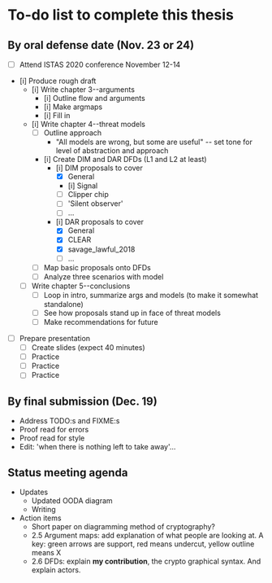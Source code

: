 # To-do list to complete this thesis

## By oral defense date (Nov. 23 or 24)

- [ ] Attend ISTAS 2020 conference November 12-14
- [i] Produce rough draft
  - [i] Write chapter 3--arguments
    - [i] Outline flow and arguments
    - [i] Make argmaps
    - [i] Fill in
  - [i] Write chapter 4--threat models
    - [ ] Outline approach
      - "All models are wrong, but some are useful" -- set tone for level of abstraction and approach
    - [i] Create DIM and DAR DFDs (L1 and L2 at least)
      - [i] DIM proposals to cover
        - [x] General
        - [i] Signal
        - [ ] Clipper chip
        - [ ] 'Silent observer'
        - [ ] ...
      - [i] DAR proposals to cover
        - [x] General
        - [x] CLEAR
        - [x] savage_lawful_2018
        - [ ] ...
    - [ ] Map basic proposals onto DFDs
    - [ ] Analyze three scenarios with model
  - [ ] Write chapter 5--conclusions
    - [ ] Loop in intro, summarize args and models (to make it somewhat standalone)
    - [ ] See how proposals stand up in face of threat models
    - [ ] Make recommendations for future
- [ ] Prepare presentation
  - [ ] Create slides (expect 40 minutes)
  - [ ] Practice
  - [ ] Practice
  - [ ] Practice

## By final submission (Dec. 19)

- Address TODO:s and FIXME:s
- Proof read for errors
- Proof read for style
- Edit: 'when there is nothing left to take away'...

## Status meeting agenda

- Updates
  - Updated OODA diagram
  - Writing
- Action items
  - Short paper on diagramming method of cryptography?
  - 2.5 Argument maps: add explanation of what people are looking at. A key: green arrows are support, red means undercut,
      yellow outline means X
  - 2.6 DFDs: explain **my contribution**, the crypto graphical syntax. And explain actors.
